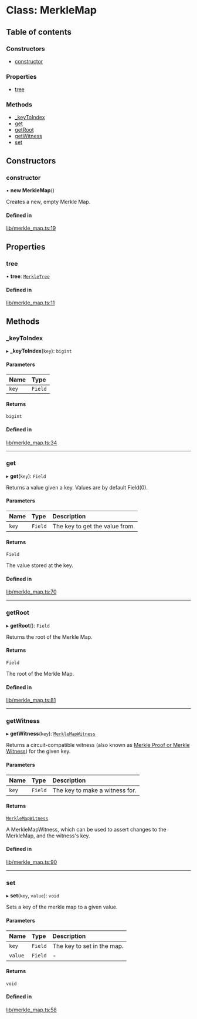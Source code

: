 # Class: MerkleMap

## Table of contents

### Constructors

- [constructor](MerkleMap.md#constructor)

### Properties

- [tree](MerkleMap.md#tree)

### Methods

- [\_keyToIndex](MerkleMap.md#_keytoindex)
- [get](MerkleMap.md#get)
- [getRoot](MerkleMap.md#getroot)
- [getWitness](MerkleMap.md#getwitness)
- [set](MerkleMap.md#set)

## Constructors

### constructor

• **new MerkleMap**()

Creates a new, empty Merkle Map.

#### Defined in

[lib/merkle_map.ts:19](https://github.com/o1-labs/snarkyjs/blob/c00c3f5/src/lib/merkle_map.ts#L19)

## Properties

### tree

• **tree**: [`MerkleTree`](MerkleTree.md)

#### Defined in

[lib/merkle_map.ts:11](https://github.com/o1-labs/snarkyjs/blob/c00c3f5/src/lib/merkle_map.ts#L11)

## Methods

### \_keyToIndex

▸ **_keyToIndex**(`key`): `bigint`

#### Parameters

| Name | Type |
| :------ | :------ |
| `key` | `Field` |

#### Returns

`bigint`

#### Defined in

[lib/merkle_map.ts:34](https://github.com/o1-labs/snarkyjs/blob/c00c3f5/src/lib/merkle_map.ts#L34)

___

### get

▸ **get**(`key`): `Field`

Returns a value given a key. Values are by default Field(0).

#### Parameters

| Name | Type | Description |
| :------ | :------ | :------ |
| `key` | `Field` | The key to get the value from. |

#### Returns

`Field`

The value stored at the key.

#### Defined in

[lib/merkle_map.ts:70](https://github.com/o1-labs/snarkyjs/blob/c00c3f5/src/lib/merkle_map.ts#L70)

___

### getRoot

▸ **getRoot**(): `Field`

Returns the root of the Merkle Map.

#### Returns

`Field`

The root of the Merkle Map.

#### Defined in

[lib/merkle_map.ts:81](https://github.com/o1-labs/snarkyjs/blob/c00c3f5/src/lib/merkle_map.ts#L81)

___

### getWitness

▸ **getWitness**(`key`): [`MerkleMapWitness`](MerkleMapWitness.md)

Returns a circuit-compatible witness (also known as [Merkle Proof or Merkle Witness](https://computersciencewiki.org/index.php/Merkle_proof)) for the given key.

#### Parameters

| Name | Type | Description |
| :------ | :------ | :------ |
| `key` | `Field` | The key to make a witness for. |

#### Returns

[`MerkleMapWitness`](MerkleMapWitness.md)

A MerkleMapWitness, which can be used to assert changes to the MerkleMap, and the witness's key.

#### Defined in

[lib/merkle_map.ts:90](https://github.com/o1-labs/snarkyjs/blob/c00c3f5/src/lib/merkle_map.ts#L90)

___

### set

▸ **set**(`key`, `value`): `void`

Sets a key of the merkle map to a given value.

#### Parameters

| Name | Type | Description |
| :------ | :------ | :------ |
| `key` | `Field` | The key to set in the map. |
| `value` | `Field` | - |

#### Returns

`void`

#### Defined in

[lib/merkle_map.ts:58](https://github.com/o1-labs/snarkyjs/blob/c00c3f5/src/lib/merkle_map.ts#L58)
